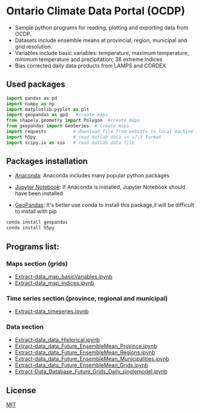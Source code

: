 # Ontario Climate Data Portal (OCDP)

>
* Sample python programs for reading, plotting and exporting data from OCDP. 
* Datasets include ensemble means at provincial, region, municipal and grid resolution.
* Variables include basic variables: temperature, maximum temperature, minimum temperature and precipitation; 38 extreme indices
* Bias corrected daily data products from LAMPS and CORDEX


## Used packages
```python
import pandas as pd  
import numpy as np
import matplotlib.pyplot as plt 
import geopandas as gpd   #create maps
from shapely.geometry import Polygon  #create maps
from geopandas import GeoSeries  # create maps
import requests          # download file from website to local machine
import h5py              # read matlab data in v7.3 format
import scipy.io as sio   # read matlab data file
```

## Packages installation
* [Anaconda](https://www.anaconda.com/distribution/): Anaconda includes many popular python packages

* [Jupyter Notebook](https://jupyter.readthedocs.io/en/latest/install.html): If Anaconda is installed, Jupyter Notebook should have been installed

* [GeoPandas](http://geopandas.org/install.html): It's better use conda to install this package,it will be difficult to install with pip
```bash
conda install geopandas
conda install h5py
```

## Programs list:
### Maps section (grids)
* [Extract-data_map_basicVariables.ipynb](https://github.com/ziwangdeng/ocdp.yorku.ca/blob/master/ocdpData/pythonCode/Extract-data_map_basicVariables.ipynb)
* [Extract-data_map_indices.ipynb](https://github.com/ziwangdeng/ocdp.yorku.ca/blob/master/ocdpData/pythonCode/Extract-data_map_indices.ipynb)
### Time series section (province, regional and municipal)
* [Extract-data_timeseries.ipynb](https://github.com/ziwangdeng/ocdp.yorku.ca/blob/master/ocdpData/pythonCode/Extract-data_timeseries.ipynb)
### Data section
* [Extract-data_data_Historical.ipynb](Extract-data_data_Historical.ipynb)
* [Extract-data_data_Future_EnsembleMean_Province.ipynb](https://github.com/ziwangdeng/ocdp.yorku.ca/blob/master/ocdpData/pythonCode/Extract-data_data_Future_EnsembleMean_Province.ipynb)
* [Extract-data_data_Future_EnsembleMean_Regions.ipynb](https://github.com/ziwangdeng/ocdp.yorku.ca/blob/master/ocdpData/pythonCode/Extract-data_data_Future_EnsembleMean_Regions.ipynb)
* [Extract-data_data_Future_EnsembleMean_Municipalities.ipynb](https://github.com/ziwangdeng/ocdp.yorku.ca/blob/master/ocdpData/pythonCode/Extract-data_data_Future_EnsembleMean_Municipalities.ipynb)
* [Extract-data_data_Future_EnsembleMean_Grids.ipynb](https://github.com/ziwangdeng/ocdp.yorku.ca/blob/master/ocdpData/pythonCode/Extract-data_data_Future_EnsembleMean_Grids.ipynb)
* [Extract-Data_Database_Future_Grids_Daily_singlemodel.ipynb](https://github.com/ziwangdeng/ocdp.yorku.ca/blob/master/ocdpData/pythonCode/Extract-Data_Database_Future_Grids_Daily_singlemodel.ipynb)

## License
[MIT](https://choosealicense.com/licenses/mit/)
